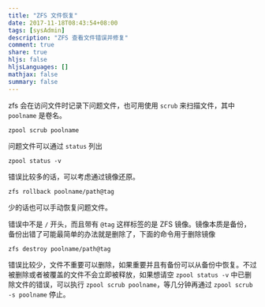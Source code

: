 ```yaml
---
title: "ZFS 文件恢复"
date: 2017-11-18T08:43:54+08:00
tags: [sysAdmin]
description: "ZFS 查看文件错误并修复"
comment: true
share: true
hljs: false
hljsLanguages: []
mathjax: false
summary: false
---
```


zfs 会在访问文件时记录下问题文件，也可用使用 `scrub` 来扫描文件，其中 `poolname` 是卷名。

```
zpool scrub poolname
```

问题文件可以通过 `status` 列出

```
zpool status -v
```

错误比较多的话，可以考虑通过镜像还原。

```
zfs rollback poolname/path@tag
```

少的话也可以手动恢复问题文件。

错误中不是 `/` 开头，而且带有 `@tag` 这样标签的是 ZFS 镜像。镜像本质是备份，备份出错了可能最简单的办法就是删除了，下面的命令用于删除镜像

```
zfs destroy poolname/path@tag
```

错误比较少，文件不重要可以删除，如果重要并且有备份可以从备份中恢复。不过被删除或者被覆盖的文件不会立即被释放，如果想请空 `zpool status -v` 中已删除文件的错误，可以执行 `zpool scrub poolname`，等几分钟再通过 `zpool scrub -s poolname` 停止。
